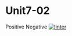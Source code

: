 # Unit7-02
Positive Negative
[![linter](https://github.com/<OWNER>/<REPOSITORY>/workflows/linter/badge.svg)](https://github.com/marketplace/actions/super-linter)
